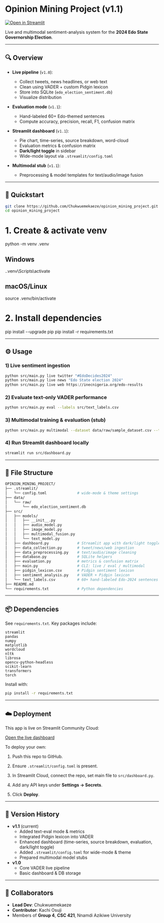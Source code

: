 # Opinion Mining Project (v1.1)

[![Open in Streamlit](https://static.streamlit.io/badges/streamlit_badge_black_white.svg)](https://opinionminingproject-jma9y5rmmhrujuj5vuvf9p.streamlit.app/)

Live and multimodal sentiment-analysis system for the **2024 Edo State Governorship Election**.

---

## 🔍 Overview

- **Live pipeline** (`v1.0`):

  - Collect tweets, news headlines, or web text
  - Clean using VADER + custom Pidgin lexicon
  - Store into SQLite (`edo_election_sentiment.db`)
  - Visualize distribution

- **Evaluation mode** (`v1.1`):

  - Hand-labeled 60+ Edo-themed sentences
  - Compute accuracy, precision, recall, F1, confusion matrix

- **Streamlit dashboard** (`v1.1`):

  - Pie chart, time-series, source breakdown, word-cloud
  - Evaluation metrics & confusion matrix
  - **Dark/light toggle** in sidebar
  - Wide-mode layout via `.streamlit/config.toml`

- **Multimodal stub** (`v1.1`):
  - Preprocessing & model templates for text/audio/image fusion

---

## 🚀 Quickstart

```bash
git clone https://github.com/Chukwuemekaeze/opinion_mining_project.git
cd opinion_mining_project
```

# 1. Create & activate venv

python -m venv .venv

## Windows

.\.venv\Scripts\activate

## macOS/Linux

source .venv/bin/activate

# 2. Install dependencies

pip install --upgrade pip
pip install -r requirements.txt

---

## ⚙️ Usage

### 1) Live sentiment ingestion

```bash
python src/main.py live twitter "#EdoDecides2024"
python src/main.py live news "Edo State election 2024"
python src/main.py live web https://inecnigeria.org/edo-results
```

### 2) Evaluate text-only VADER performance

```bash
python src/main.py eval --labels src/text_labels.csv
```

### 3) Multimodal training & evaluation (stub)

```bash
python src/main.py multimodal --dataset data/raw/sample_dataset.csv --test-size 0.2
```

### 4) Run Streamlit dashboard locally

```bash
streamlit run src/dashboard.py
```

---

## 📂 File Structure

```bash
OPINION_MINING_PROJECT/
├── .streamlit/
│   └── config.toml              # wide-mode & theme settings
├── data/
│   └── raw/
│       └── edo_election_sentiment.db
├── src/
│   ├── models/
│   │   ├── __init__.py
│   │   ├── audio_model.py
│   │   ├── image_model.py
│   │   ├── multimodal_fusion.py
│   │   └── text_model.py
│   ├── dashboard.py             # Streamlit app with dark/light toggle
│   ├── data_collection.py       # tweet/news/web ingestion
│   ├── data_preprocessing.py    # text/audio/image cleaning
│   ├── database.py              # SQLite helpers
│   ├── evaluation.py            # metrics & confusion matrix
│   ├── main.py                  # CLI: live / eval / multimodal
│   ├── pidgin_lexicon.csv       # Pidgin sentiment lexicon
│   ├── sentiment_analysis.py    # VADER + Pidgin lexicon
│   └── text_labels.csv          # 60+ hand-labeled Edo-2024 sentences
├── README.md
└── requirements.txt             # Python dependencies
```

---

## 📦 Dependencies

See `requirements.txt`. Key packages include:

```text
streamlit
pandas
numpy
matplotlib
wordcloud
nltk
librosa
opencv-python-headless
scikit-learn
transformers
torch
```

Install with:

```bash
pip install -r requirements.txt
```

---

## ☁️ Deployment

This app is live on Streamlit Community Cloud:

[Open the live dashboard](https://opinionminingproject-jma9y5rmmhrujuj5vuvf9p.streamlit.app/)

To deploy your own:

1. Push this repo to GitHub.

2. Ensure `.streamlit/config.toml` is present.

3. In Streamlit Cloud, connect the repo, set main file to `src/dashboard.py`.

4. Add any API keys under **Settings → Secrets**.

5. Click **Deploy**.

---

## 📝 Version History

- **v1.1** (current)
  - Added text-eval mode & metrics
  - Integrated Pidgin lexicon into VADER
  - Enhanced dashboard (time-series, source breakdown, evaluation, dark/light toggle)
  - Added `.streamlit/config.toml` for wide-mode & theme
  - Prepared multimodal model stubs
- **v1.0**
  - Core VADER live pipeline
  - Basic dashboard & DB storage

---

## 👥 Collaborators

- **Lead Dev**: Chukwuemekaeze
- **Contributor**: Kachi Osuji
- Members of **Group 4**, **CSC 421**, Nnamdi Azikiwe University
